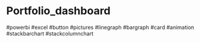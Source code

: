 # Portfolio_dashboard
#powerbi #excel #button #pictures #linegraph #bargraph #card #animation #stackbarchart #stackcolumnchart
